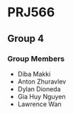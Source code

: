 # PRJ566

## Group 4

### Group Members
- Diba Makki
- Anton Zhuravlev
- Dylan Dioneda
- Gia Huy Nguyen
- Lawrence Wan
